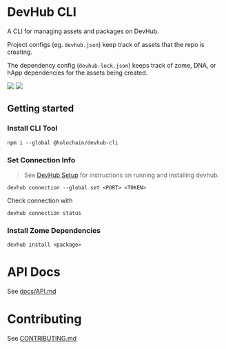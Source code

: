 
# DevHub CLI
A CLI for managing assets and packages on DevHub.

Project configs (eg. `devhub.json`) keep track of assets that the repo is creating.

The dependency config (`devhub-lock.json`) keeps track of zome, DNA, or hApp dependencies for the
assets being created.

[![](https://img.shields.io/github/issues-raw/holochain/devhub-cli?style=flat-square)](https://github.com/holochain/devhub-cli/issues)
[![](https://img.shields.io/github/issues-pr-raw/holochain/devhub-cli?style=flat-square)](https://github.com/holochain/devhub-cli/pulls)


## Getting started

### Install CLI Tool

```
npm i --global @holochain/devhub-cli
```

### Set Connection Info

> See [DevHub Setup](CONTRIBUTING.md#devhub-setup) for instructions on running and installing
> devhub.

```
devhub connection --global set <PORT> <TOKEN>
```

Check connection with
```
devhub connection status
```

### Install Zome Dependencies

```
devhub install <package>
```


# API Docs

See [docs/API.md](docs/API.md)



# Contributing

See [CONTRIBUTING.md](CONTRIBUTING.md)
